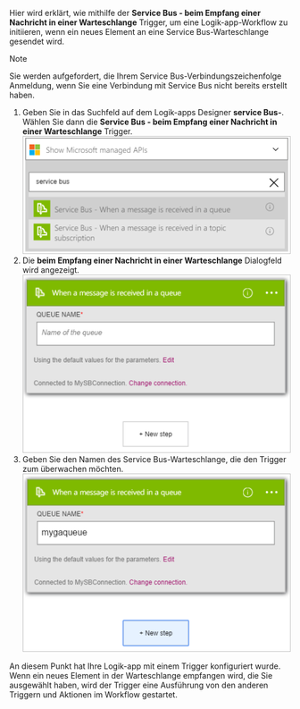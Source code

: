 Hier wird erklärt, wie mithilfe der **Service Bus - beim Empfang einer Nachricht in einer Warteschlange** Trigger, um eine Logik-app-Workflow zu initiieren, wenn ein neues Element an eine Service Bus-Warteschlange gesendet wird.  

> [!NOTE]
> Sie werden aufgefordert, die Ihrem Service Bus-Verbindungszeichenfolge Anmeldung, wenn Sie eine Verbindung mit Service Bus nicht bereits erstellt haben.  
> 
> 

1. Geben Sie in das Suchfeld auf dem Logik-apps Designer **service Bus-**. Wählen Sie dann die **Service Bus - beim Empfang einer Nachricht in einer Warteschlange** Trigger.  
   ![Service Bus Trigger Bild 1](./media/connectors-create-api-servicebus/trigger-1.png)   
2. Die **beim Empfang einer Nachricht in einer Warteschlange** Dialogfeld wird angezeigt.  
   ![Service Bus Trigger Bild 2](./media/connectors-create-api-servicebus/trigger-2.png)   
3. Geben Sie den Namen des Service Bus-Warteschlange, die den Trigger zum überwachen möchten.   
   ![Service Bus Trigger Bild 3](./media/connectors-create-api-servicebus/trigger-3.png)   

An diesem Punkt hat Ihre Logik-app mit einem Trigger konfiguriert wurde. Wenn ein neues Element in der Warteschlange empfangen wird, die Sie ausgewählt haben, wird der Trigger eine Ausführung von den anderen Triggern und Aktionen im Workflow gestartet.    

